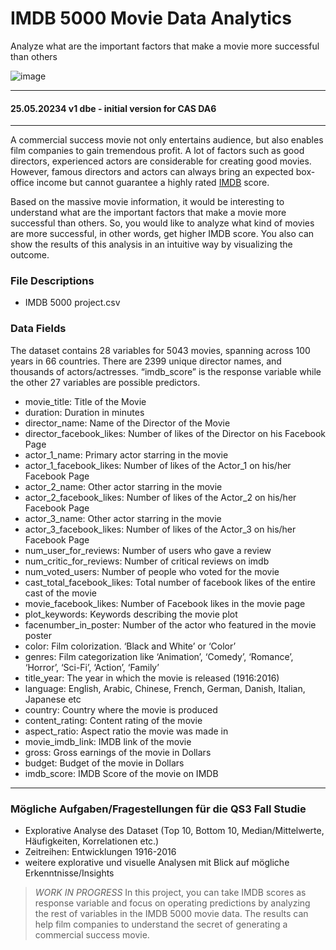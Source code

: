 # IMDB 5000 Movie Data Analytics

Analyze what are the important factors that make a movie more successful than others

![image](https://github.com/sawubona-gmbh/CAS-DA/assets/52699611/f130c3a4-6fb2-4ddf-9774-f546fb1d43ee)


---  
#### 25.05.20234 v1 dbe - initial version for CAS DA6
---  
A commercial success movie not only entertains audience, but also enables film companies to gain tremendous profit. A lot of factors such as good directors, experienced actors are considerable for creating good movies. 
However, famous directors and actors can always bring an expected box-office income but cannot guarantee a highly rated [IMDB](https://www.imdb.com/) score.

Based on the massive movie information, it would be interesting to understand what are the important factors that make a movie more successful than others. 
So, you would like to analyze what kind of movies are more successful, in other words, get higher IMDB score. 
You also can show the results of this analysis in an intuitive way by visualizing the outcome.


### File Descriptions  
+ IMDB 5000 project.csv


### Data Fields   
The dataset contains 28 variables for 5043 movies, spanning across 100 years in 66 countries. 
There are 2399 unique director names, and thousands of actors/actresses. “imdb_score” is the response variable while the other 27 variables are possible predictors.  
+ movie_title:	Title of the Movie
+ duration:	    Duration in minutes
+ director_name:	Name of the Director of the Movie
+ director_facebook_likes:	Number of likes of the Director on his Facebook Page
+ actor_1_name:	Primary actor starring in the movie
+ actor_1_facebook_likes:	Number of likes of the Actor_1 on his/her Facebook Page
+ actor_2_name:	Other actor starring in the movie
+ actor_2_facebook_likes:	Number of likes of the Actor_2 on his/her Facebook Page
+ actor_3_name:	Other actor starring in the movie
+ actor_3_facebook_likes:	Number of likes of the Actor_3 on his/her Facebook Page
+ num_user_for_reviews:	Number of users who gave a review
+ num_critic_for_reviews:	Number of critical reviews on imdb
+ num_voted_users:	Number of people who voted for the movie
+ cast_total_facebook_likes:	Total number of facebook likes of the entire cast of the movie
+ movie_facebook_likes:	Number of Facebook likes in the movie page
+ plot_keywords:	Keywords describing the movie plot
+ facenumber_in_poster:	Number of the actor who featured in the movie poster
+ color:	Film colorization. ‘Black and White’ or ‘Color’
+ genres:	Film categorization like ‘Animation’, ‘Comedy’, ‘Romance’, ‘Horror’, ‘Sci-Fi’, ‘Action’, ‘Family’
+ title_year:	The year in which the movie is released (1916:2016)
+ language:	English, Arabic, Chinese, French, German, Danish, Italian, Japanese etc
+ country:	Country where the movie is produced
+ content_rating:	Content rating of the movie
+ aspect_ratio:	Aspect ratio the movie was made in
+ movie_imdb_link:	IMDB link of the movie
+ gross:	Gross earnings of the movie in Dollars
+ budget:	Budget of the movie in Dollars
+ imdb_score:	IMDB Score of the movie on IMDB


---   
### Mögliche Aufgaben/Fragestellungen für die QS3 Fall Studie    
+ Explorative Analyse des Dataset (Top 10, Bottom 10, Median/Mittelwerte, Häufigkeiten, Korrelationen etc.)
+ Zeitreihen: Entwicklungen 1916-2016
+ weitere explorative und visuelle Analysen mit Blick auf mögliche Erkenntnisse/Insights

> *WORK IN PROGRESS*
> In this project, you can take IMDB scores as response variable and focus on operating predictions by analyzing the rest of variables in the IMDB 5000 movie data. 
> The results can help film companies to understand the secret of generating a commercial success movie.

